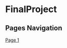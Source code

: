 # FinalProject

Pages Navigation
---

[Page 1](https://github.com/YousifAlSaeed/FinalProject/blob/master/Page1.md)
